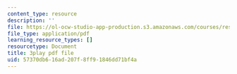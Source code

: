 ```yaml
---
content_type: resource
description: ''
file: https://ol-ocw-studio-app-production.s3.amazonaws.com/courses/res-18-009-learn-differential-equations-up-close-with-gilbert-strang-and-cleve-moler-fall-2015/57370db616ad207f8ff91846dd71bf4a_NmntYoB1uJg.pdf
file_type: application/pdf
learning_resource_types: []
resourcetype: Document
title: 3play pdf file
uid: 57370db6-16ad-207f-8ff9-1846dd71bf4a
---
```

